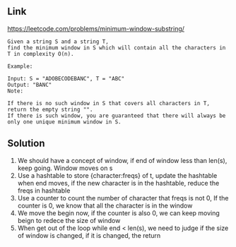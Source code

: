 ## Link
https://leetcode.com/problems/minimum-window-substring/
```
Given a string S and a string T, 
find the minimum window in S which will contain all the characters in T in complexity O(n).

Example:

Input: S = "ADOBECODEBANC", T = "ABC"
Output: "BANC"
Note:

If there is no such window in S that covers all characters in T, return the empty string "".
If there is such window, you are guaranteed that there will always be only one unique minimum window in S.
```
## Solution
1. We should have a concept of window, if end of window less than len(s), keep going. Window moves on s
2. Use a hashtable to store {character:freqs} of t, update the hashtable when end moves, if the new character is in
the hashtable, reduce the freqs in hashtable
3. Use a counter to count the number of character that freqs is not 0, If the counter
is 0, we know that all the character is in the window
4. We move the begin now, if the counter is also 0, we can keep moving beign to redece the size of window
5. When get out of the loop while end < len(s), we need to judge if the size of window is changed, if it is changed,
the return
